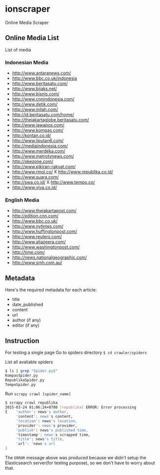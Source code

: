 # ionscraper
Online Media Scraper

## Online Media List
List of media

### Indonesian Media
- http://www.antaranews.com/
- http://www.bbc.co.uk/indonesia
- http://www.beritasatu.com/
- http://www.bijaks.net/
- http://www.bisnis.com/
- http://www.cnnindonesia.com/
- http://www.detik.com/
- http://www.inilah.com/
- http://id.beritasatu.com/home/
- http://thejakartaglobe.beritasatu.com/
- http://www.jawapos.com/
- http://www.kompas.com/
- http://kontan.co.id/
- http://www.liputan6.com/
- http://mediaindonesia.com/
- http://www.merdeka.com/
- http://www.metrotvnews.com/
- http://okezone.com/
- http://www.pikiran-rakyat.com/
- http://www.rmol.co/
X http://www.republika.co.id/
- http://www.suara.com/
- http://swa.co.id/
X http://www.tempo.co/
- http://www.viva.co.id/

### English Media
- http://www.thejakartapost.com/
- http://edition.cnn.com/
- http://www.bbc.co.uk/
- http://www.nytimes.com/
- http://www.huffingtonpost.com/
- http://www.reuters.com/
- http://www.aljazeera.com/
- http://www.washingtonpost.com/
- http://time.com/
- http://news.nationalgeographic.com/
- http://www.smh.com.au/

## Metadata

Here's the required metadata for each article:

- title
- date_published
- content
- url
- author (if any)
- editor (if any)

## Instruction
For testing a single page
Go to spiders directory
`$ cd crawler/spiders`

List all avaliable spiders

```bash
$ ls | grep "Spider.py$"
KompasSpider.py
RepublikaSpider.py
TempoSpider.py
```

Run `scrapy crawl [spider_name]`

```bash
$ scrapy crawl republika
2015-03-24 01:06:24+0700 [republika] ERROR: Error processing 
{    'author': news's author,
	 'content': news's content,
	 'location': news's location,
	 'provider': news's provider,
	 'publish': news's published time,
	 'timestamp': news's scrapped time,
	 'title': news's title,
	 'url': 'news's url
}
```
The `ERROR` message above was produced because we didn't setup the Elasticsearch server(for testing purpose), so we don't have to worry about that.

